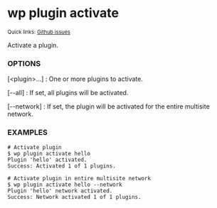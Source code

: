 # wp plugin activate

<small>Quick links: <a href="https://github.com/issues?q=is%3Aopen+label%3Acommand%3Aplugin-activate+sort%3Aupdated-desc+org%3Awp-cli">Github issues</a></small>

Activate a plugin.

### OPTIONS

[&lt;plugin&gt;...]
: One or more plugins to activate.

[\--all]
: If set, all plugins will be activated.

[\--network]
: If set, the plugin will be activated for the entire multisite network.

### EXAMPLES

    # Activate plugin
    $ wp plugin activate hello
    Plugin 'hello' activated.
    Success: Activated 1 of 1 plugins.

    # Activate plugin in entire multisite network
    $ wp plugin activate hello --network
    Plugin 'hello' network activated.
    Success: Network activated 1 of 1 plugins.


